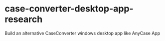 # case-converter-desktop-app-research
Build an alternative CaseConverter windows desktop app like AnyCase App
